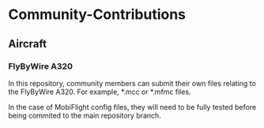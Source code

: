 # Community-Contributions

## Aircraft

### FlyByWire A320

In this repository, community members can submit their own files relating to the FlyByWire A320.
For example, *.mcc or \*.mfmc files.

In the case of MobiFlight config files, they will need to be fully tested before being commited to the main repository branch.
